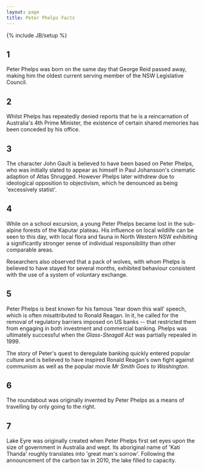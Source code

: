 ```yaml
---
layout: page
title: Peter Phelps Facts
---
```

{% include JB/setup %}

## 1
Peter Phelps was born on the same day that George Reid passed away, making him the oldest current serving member of the NSW Legislative Council.

## 2
Whilst Phelps has repeatedly denied reports that he is a reincarnation of Australia's 4th Prime Minister, the existence of certain shared memories has been conceded by his office.

## 3
The character John Gault is believed to have been based on Peter Phelps, who was initially slated to appear as himself in Paul Johansson's cinematic adaption of Atlas Shrugged. However Phelps later withdrew due to ideological opposition to objectivism, which he denounced as being 'excessively statist'.

## 4
While on a school excursion, a young Peter Phelps became lost in the sub-alpine forests of the Kaputar plateau. His influence on local wildlife can be seen to this day, with local flora and fauna in North Western NSW exhibiting a significantly stronger sense of individual responsibility than other comparable areas.

Researchers also observed that a pack of wolves, with whom Phelps is believed to have stayed for several months, exhibited behaviour consistent with the use of a system of voluntary exchange.

## 5
Peter Phelps is best known for his famous 'tear down this wall' speech, which is often misattributed to Ronald Reagan. In it, he called for the removal of regulatory barriers imposed on US banks -- that restricted them from engaging in both investment and commercial banking. Phelps was ultimately successful when the *Glass-Steagall Act* was partially repealed in 1999.

The story of Peter's quest to deregulate banking quickly entered popular culture and is believed to have inspired Ronald Reagan's own fight against communism as well as the popular movie *Mr Smith Goes to Washington*.

## 6
The roundabout was originally invented by Peter Phelps as a means of travelling by only going to the right.

## 7
Lake Eyre was originally created when Peter Phelps first set eyes upon the size of government in Australia and wept. Its aboriginal name of 'Kati Thanda' roughly translates into 'great man's sorrow'. Following the announcement of the carbon tax in 2010, the lake filled to capacity.